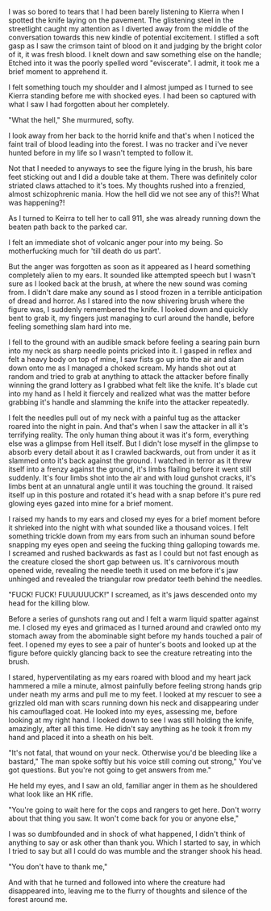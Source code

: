 I was so bored to tears that I had been barely listening to Kierra when I spotted the knife laying on the pavement. The glistening steel in the streetlight caught my attention as I diverted away from the middle of the conversation towards this new kindle of potential excitement. I stifled a soft gasp as I saw the crimson taint of blood on it and judging by the bright color of it, it was fresh blood. I knelt down and saw something else on the handle; Etched into it was the poorly spelled word "eviscerate". I admit, it took me a brief moment to apprehend it.

I felt something touch my shoulder and I almost jumped as I turned to see Kierra standing before me with shocked eyes. I had been so captured with what I saw I had forgotten about her completely.

"What the hell," She murmured, softy.

I look away from her back to the horrid knife and that's when I noticed the faint trail of blood leading into the forest. I was no tracker and i've never hunted before in my life so I wasn't tempted to follow it.

Not that I needed to anyways to see the figure lying in the brush, his bare feet sticking out and I did a double take at them. There was definitely color striated claws attached to it's toes. My thoughts rushed into a frenzied, almost schizophrenic mania. How the hell did we not see any of this?! What was happening?!

As I turned to Keirra to tell her to call 911, she was already running down the beaten path back to the parked car.

I felt an immediate shot of volcanic anger pour into my being. So motherfucking much for 'till death do us part'.


But the anger was forgotten as soon as it appeared as I heard something completely alien to my ears. It sounded like attempted speech but I wasn't sure as I looked back at the brush, at where the new sound was coming from. I didn't dare make any sound as I stood frozen in a terrible anticipation of dread and horror. As I stared into the now shivering brush where the figure was, I suddenly remembered the knife. I looked down and quickly bent to grab it, my fingers just managing to curl around the handle, before feeling something slam hard into me.


I fell to the ground with an audible smack before feeling a searing pain burn into my neck as sharp needle points pricked into it. I gasped in reflex and felt a heavy body on top of mine, I saw fists go up into the air and slam down onto me as I managed a choked scream. My hands shot out at random and tried to grab at anything to attack the attacker before finally winning the grand lottery as I grabbed what felt like the knife. It's blade cut into my hand as I held it fiercely and realized what was the matter before grabbing it's handle and slamming the knife into the attacker repeatedly. 


I felt the needles pull out of my neck with a painful tug as the attacker roared into the night in pain. And that's when I saw the attacker in all it's terrifying reality. The only human thing about it was it's form, everything else was a glimpse from Hell itself. But I didn't lose myself in the glimpse to absorb every detail about it as I crawled backwards, out from under it as it slammed onto it's back against the ground. I watched in terror as it threw itself into a frenzy against the ground, it's limbs flailing before it went still suddenly. It's four limbs shot into the air and with loud gunshot cracks, it's limbs bent at an unnatural angle until it was touching the ground. It raised itself up in this posture and rotated it's head with a snap before it's pure red glowing eyes gazed into mine for a brief moment.


I raised my hands to my ears and closed my eyes for a brief moment before it shrieked into the night with what sounded like a thousand voices. I felt something trickle down from my ears from such an inhuman sound before snapping my eyes open and seeing the fucking thing galloping towards me. I screamed and rushed backwards as fast as I could but not fast enough as the creature closed the short gap between us. It's carnivorous mouth opened wide, revealing the needle teeth it used on me before it's jaw unhinged and revealed the triangular row predator teeth behind the needles. 


"FUCK! FUCK! FUUUUUUCK!" I screamed, as it's jaws descended onto my head for the killing blow.


Before a series of gunshots rang out and I felt a warm liquid spatter against me. I closed my eyes and grimaced as I turned around and crawled onto my stomach away from the abominable sight before my hands touched a pair of feet. I opened my eyes to see a pair of hunter's boots and looked up at the figure before quickly glancing back to see the creature retreating into the brush.


I stared, hyperventilating as my ears roared with blood and my heart jack hammered a mile a minute, almost painfully before feeling strong hands grip under neath my arms and pull me to my feet. I looked at my rescuer to see a grizzled old man with scars running down his neck and disappearing under his camouflaged coat. He looked into my eyes, assessing me, before looking at my right hand. I looked down to see I was still holding the knife, amazingly, after all this time. He didn't say anything as he took it from my hand and placed it into a sheath on his belt.


"It's not fatal, that wound on your neck. Otherwise you'd be bleeding like a bastard," The man spoke softly but his voice still coming out strong," You've got questions. But you're not going to get answers from me."


He held my eyes, and I saw an old, familiar anger in them as he shouldered what look like an HK rifle.


"You're going to wait here for the cops and rangers to get here. Don't worry about that thing you saw. It won't come back for you or anyone else,"


I was so dumbfounded and in shock of what happened, I didn't think of anything to say or ask other than thank you. Which I started to say, in which I tried to say but all I could do was mumble and the stranger shook his head.


"You don't have to thank me," 



And with that he turned and followed into where the creature had disappeared into, leaving me to the flurry of thoughts and silence of the forest around me.